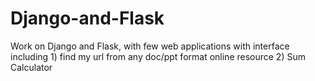 # Django-and-Flask
Work on Django and Flask, with few web applications with interface including 1) find my url from any doc/ppt format online resource 2) Sum Calculator
